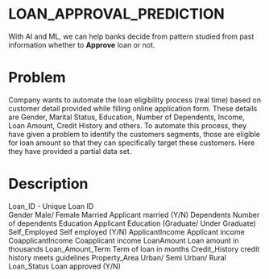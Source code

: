 # LOAN_APPROVAL_PREDICTION
With AI and ML, we can help banks decide from pattern studied from past information whether to **Approve** loan or not.

# Problem

Company wants to automate the loan eligibility process (real time) based on customer detail provided while filling online application form. These details are Gender, Marital Status, Education, Number of Dependents, Income, Loan Amount, Credit History and others. To automate this process, they have given a problem to identify the customers segments, those are eligible for loan amount so that they can specifically target these customers. Here they have provided a partial data set.

# Description
Loan_ID -	Unique Loan ID <br>
Gender	Male/ Female
Married	Applicant married (Y/N)
Dependents	Number of dependents
Education	Applicant Education (Graduate/ Under Graduate)
Self_Employed	Self employed (Y/N)
ApplicantIncome	Applicant income
CoapplicantIncome	Coapplicant income
LoanAmount	Loan amount in thousands
Loan_Amount_Term	Term of loan in months
Credit_History	credit history meets guidelines
Property_Area	Urban/ Semi Urban/ Rural
Loan_Status	Loan approved (Y/N)
